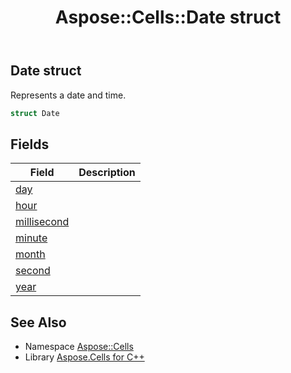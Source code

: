 ﻿---
title: Aspose::Cells::Date struct
linktitle: Date
second_title: Aspose.Cells for C++ API Reference
description: 'Aspose::Cells::Date struct. Represents a date and time in C++.'
type: docs
weight: 26700
url: /cpp/aspose.cells/date/
---
## Date struct


Represents a date and time.

```cpp
struct Date
```

## Fields

| Field | Description |
| --- | --- |
| [day](./day/) |  |
| [hour](./hour/) |  |
| [millisecond](./millisecond/) |  |
| [minute](./minute/) |  |
| [month](./month/) |  |
| [second](./second/) |  |
| [year](./year/) |  |
## See Also

* Namespace [Aspose::Cells](../)
* Library [Aspose.Cells for C++](../../)
